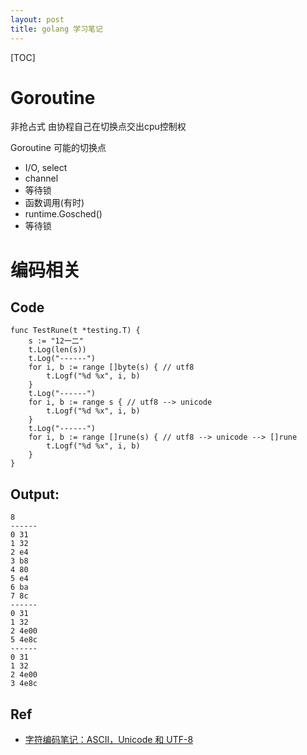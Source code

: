 ```yaml
---
layout: post
title: golang 学习笔记
---
```


[TOC]


# Goroutine
非抢占式 由协程自己在切换点交出cpu控制权

Goroutine 可能的切换点

- I/O, select
- channel
- 等待锁
- 函数调用(有时)
- runtime.Gosched()
- 等待锁



# 编码相关

## Code

```Golang
func TestRune(t *testing.T) {
	s := "12一二"
	t.Log(len(s))
	t.Log("------")
	for i, b := range []byte(s) { // utf8
		t.Logf("%d %x", i, b)
	}
	t.Log("------")
	for i, b := range s { // utf8 --> unicode
		t.Logf("%d %x", i, b)
	}
	t.Log("------")
	for i, b := range []rune(s) { // utf8 --> unicode --> []rune
		t.Logf("%d %x", i, b)
	}
}
```

## Output:

```
8
------
0 31
1 32
2 e4
3 b8
4 80
5 e4
6 ba
7 8c
------
0 31
1 32
2 4e00
5 4e8c
------
0 31
1 32
2 4e00
3 4e8c
```

## Ref

- [字符编码笔记：ASCII，Unicode 和 UTF-8](http://www.ruanyifeng.com/blog/2007/10/ascii_unicode_and_utf-8.html)
